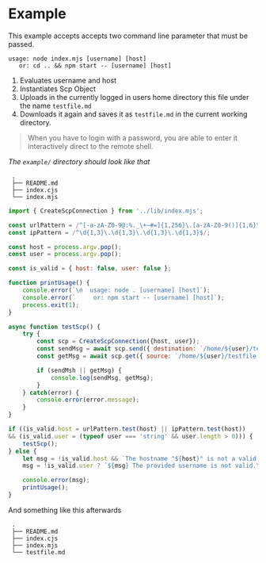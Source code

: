 # Example

This example accepts accepts two command line parameter that must be passed. 

```
usage: node index.mjs [username] [host]
   or: cd .. && npm start -- [username] [host]
```

1. Evaluates username and host
2. Instantiates Scp Object
3. Uploads in the currently logged in users home directory this file under the name `testfile.md`
4. Downloads it again and saves it as `testfile.md` in the current working directory.


> When you have to login with a password, you are able to enter it interactively direct to the remote shell. 


_The `example/` directory should look like that_
```
 .
 ├── README.md
 ├── index.cjs
 └── index.mjs
```
```javascript
import { CreateScpConnection } from '../lib/index.mjs';

const urlPattern = /^[-a-zA-Z0-9@:%._\+~#=]{1,256}\.[a-zA-Z0-9()]{1,6}\b(?:[-a-zA-Z0-9()@:%_\+.~#?&//=]*)$/;
const ipPattern = /^\d{1,3}\.\d{1,3}\.\d{1,3}\.\d{1,3}$/;

const host = process.argv.pop();
const user = process.argv.pop();

const is_valid = { host: false, user: false };

function printUsage() {
    console.error(`\n  usage: node . [username] [host]`);
    console.error(`     or: npm start -- [username] [host]`);
    process.exit(1);
}

async function testScp() {
    try {
        const scp = CreateScpConnection({host, user});
        const sendMsg = await scp.send({ destination: `/home/${user}/testfile.md`, source: './README.md'});
        const getMsg = await scp.get({ source: `/home/${user}/testfile.md`, destination: './testfile.md'});

        if (sendMsh || getMsg) {
            console.log(sendMsg, getMsg);
        }
    } catch(error) {
        console.error(error.message);
    }
}

if ((is_valid.host = urlPattern.test(host) || ipPattern.test(host)) 
&& (is_valid.user = (typeof user === 'string' && user.length > 0))) {
    testScp();
} else {
    let msg = !is_valid.host && `The hostname "${host}" is not a valid domain neither a valid IP address.\n`;
    msg = !is_valid.user ? `${msg} The provided username is not valid.\n` : msg; 

    console.error(msg);
    printUsage();
}
```
And something like this afterwards
```
 .
 ├── README.md
 ├── index.cjs
 ├── index.mjs
 └── testfile.md
```
